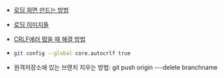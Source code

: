 * [로딩 화면 만드는 방법](https://seonkyu.tistory.com/18)

* [로딩 이미지들](https://icons8.com/preloaders/)

* [CRLF에러 떴을 때 해결 방법](https://blog.jaeyoon.io/2018/01/git-crlf.html)

* ```bash
  git config --global core.autocrlf true
  ```

* 원격저장소에 있는 브랜치 지우는 방법: git push origin ---delete branchname

